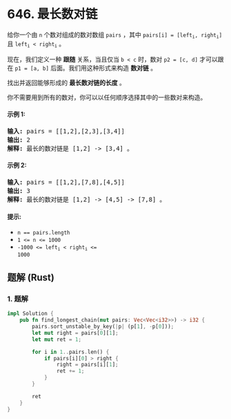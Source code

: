 # 646. 最长数对链
给你一个由 `n` 个数对组成的数对数组 `pairs` ，其中 <code>pairs[i] = [left<sub>i</sub>, right<sub>i</sub>]</code> 且 <code>left<sub>i</sub> < right<sub>i</sub></code> 。

现在，我们定义一种 **跟随** 关系，当且仅当 `b < c` 时，数对 `p2 = [c, d]` 才可以跟在 `p1 = [a, b]` 后面。我们用这种形式来构造 **数对链** 。

找出并返回能够形成的 **最长数对链的长度** 。

你不需要用到所有的数对，你可以以任何顺序选择其中的一些数对来构造。

#### 示例 1:
<pre>
<strong>输入:</strong> pairs = [[1,2],[2,3],[3,4]]
<strong>输出:</strong> 2
<strong>解释:</strong> 最长的数对链是 [1,2] -> [3,4] 。
</pre>

#### 示例 2:
<pre>
<strong>输入:</strong> pairs = [[1,2],[7,8],[4,5]]
<strong>输出:</strong> 3
<strong>解释:</strong> 最长的数对链是 [1,2] -> [4,5] -> [7,8] 。
</pre>

#### 提示:
* `n == pairs.length`
* `1 <= n <= 1000`
* <code>-1000 <= left<sub>i</sub> < right<sub>i</sub> <= 1000</code>

## 题解 (Rust)

### 1. 题解
```Rust
impl Solution {
    pub fn find_longest_chain(mut pairs: Vec<Vec<i32>>) -> i32 {
        pairs.sort_unstable_by_key(|p| (p[1], -p[0]));
        let mut right = pairs[0][1];
        let mut ret = 1;

        for i in 1..pairs.len() {
            if pairs[i][0] > right {
                right = pairs[i][1];
                ret += 1;
            }
        }

        ret
    }
}
```
